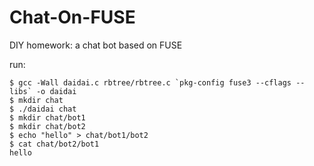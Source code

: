 # Chat-On-FUSE

DIY homework: a chat bot based on FUSE

run:

```
$ gcc -Wall daidai.c rbtree/rbtree.c `pkg-config fuse3 --cflags --libs` -o daidai
$ mkdir chat
$ ./daidai chat
$ mkdir chat/bot1
$ mkdir chat/bot2
$ echo "hello" > chat/bot1/bot2
$ cat chat/bot2/bot1
hello
```

